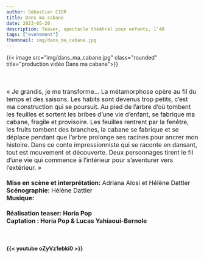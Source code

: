 ```yaml
---
author: Sébastien CIER
title: Dans ma cabane
date: 2023-05-20
description: Teaser, spectacle théâtral pour enfants, 1'40
tags: ["evenement"]
thumbnail: img/dans_ma_cabane.jpg
---
```

{{< image src="img/dans_ma_cabane.jpg" class="rounded" title="production vidéo Dans ma cabane">}}

<p style='margin:0cm;font-size:16px;'>&nbsp;</p>
<p style='margin:0cm;font-size:16px;'>&nbsp;</p>
<p style='margin:0cm;font-size:16px;'>&laquo;&nbsp;Je grandis, je me transforme&hellip; La m&eacute;tamorphose op&egrave;re au fil du temps et des saisons. Les habits sont devenus trop petits, c&rsquo;est ma construction qui se poursuit. Au pied de l&rsquo;arbre d&rsquo;o&ugrave; tombent les feuilles et sortent les bribes d&rsquo;une vie d&rsquo;enfant, se fabrique ma cabane, fragile et provisoire. Les feuilles rentrent par la fen&ecirc;tre, les fruits tombent des branches, la cabane se fabrique et se d&eacute;place pendant que l&rsquo;arbre prolonge ses racines pour ancrer mon histoire. Dans ce conte impressionniste qui se raconte en dansant, tout est mouvement et d&eacute;couverte. Deux personnages tirent le fil d&rsquo;une vie qui commence &agrave; l&rsquo;int&eacute;rieur pour s&rsquo;aventurer vers l&rsquo;ext&eacute;rieur.&nbsp;&raquo;</p>
<p style='margin:0cm;font-size:16px;'>&nbsp;</p>
<p style='margin:0cm;font-size:16px;'><strong>Mise en sc&egrave;ne et interpr&eacute;tation: </strong>Adriana Alosi et H&eacute;l&egrave;ne Dattler</p>
<p style='margin:0cm;font-size:16px;'><strong>Sc&eacute;nographie: </strong>H&eacute;l&egrave;ne Dattler</p>
<p style='margin:0cm;font-size:16px;'><strong>Musique: <strongBertrand Roure</p>
<p style='margin:0cm;font-size:16px;'>&nbsp;</p>
<p style='margin:0cm;font-size:16px;'><strong>R&eacute;alisation&nbsp;teaser: </strong>Horia Pop</p>
<p style='margin:0cm;font-size:16px;'><strong>Captation : </strong>Horia Pop &amp; Lucas Yahiaoui-Bernole</p>
<p style='margin:0cm;font-size:16px;'>&nbsp;</p>
<p style='margin:0cm;font-size:16px;'>&nbsp;</p>

{{< youtube oZyVz1ebki0 >}}


